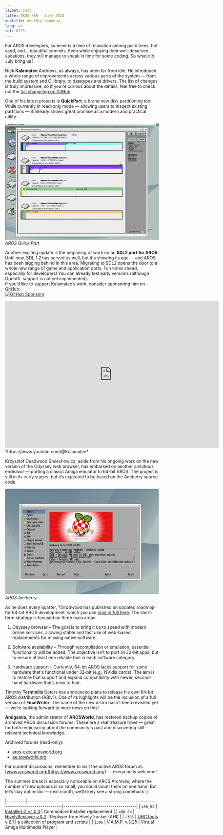 ```yaml
---
layout: post
title: AROS x86 - July 2025
subtitle: monthly roundup
lang: en
ref: 0725
---
```


For AROS developers, summer is a time of relaxation among palm trees, hot sand, and... beautiful commits. Even while enjoying their well-deserved vacations, they still manage to sneak in time for some coding. So what did July bring us?

Nick **Kalamatee** Andrews, as always, has been far from idle. He introduced a whole range of improvements across various parts of the system — from the build system and C library, to datatypes and drivers. The list of changes is truly impressive, so if you're curious about the details, feel free to check out the [full changelog on GitHub](https://github.com/aros-development-team/AROS/commits?author=Kalamatee&since=2025-07-01&until=2025-07-31).

One of his latest projects is **QuickPart**, a brand new disk partitioning tool. While currently in read-only mode — allowing users to inspect existing partitions — it already shows great promise as a modern and practical utility.

![Quickpart](/assets/img/0725/quickpart.png)  
*AROS Quick Part*

Another exciting update is the beginning of work on an **SDL2 port for AROS**. Until now, SDL 1.2 has served us well, but it's showing its age — and AROS has been lagging behind in this area. Migrating to SDL2 opens the door to a whole new range of game and application ports. Fun times ahead, especially for developers! You can already test early versions (although OpenGL support is not yet implemented).  
If you’d like to support Kalamatee’s work, consider sponsoring him on GitHub:  
[![GitHub Sponsors](https://img.shields.io/github/sponsors/Kalamatee)](https://img.shields.io/github/sponsors/Kalamatee?style=flat
)  
<iframe width="700" height="480" src="https://www.youtube.com/embed/VzzCPzGYTVs" title="AROS64 UEFI Test" frameborder="0" allow="accelerometer; autoplay; clipboard-write; encrypted-media; gyroscope; picture-in-picture; web-share" referrerpolicy="strict-origin-when-cross-origin" allowfullscreen></iframe>
*https://www.youtube.com/@Kalamatee*

Krzysztof Deadwood Śmiechowicz, aside from his ongoing work on the new version of the Odyssey web browser, has embarked on another ambitious endeavor — porting a classic Amiga emulator to 64-bit AROS. The project is still in its early stages, but it’s expected to be based on the Amiberry source code.

![Quickpart](/assets/img/0725/amiberry3.png)  
*AROS Amiberry*

As he does every quarter, **Deadwood* has published an updated roadmap for 64-bit AROS development, which you can [read in full here](https://www.arosworld.org/infusions/forum/viewthread.php?thread_id=1114&rowstart=40&pid=8777#post_8769). The short-term strategy is focused on three main areas:

1. Odyssey browser – The goal is to bring it up to speed with modern online services, allowing stable and fast use of web-based replacements for missing native software.

2. Software availability – Through recompilation or emulation, essential functionality will be added. The objective isn’t to port all 32-bit apps, but to ensure at least one reliable tool in each software category.

3. Hardware support – Currently, 64-bit AROS lacks support for some hardware that's functional under 32-bit (e.g., NVidia cards). The aim is to restore that support and expand compatibility with newer, second-hand hardware that’s easy to find.

Timothy **Terminills** Deters has announced plans to release his own 64-bit AROS distribution (ABIv1). One of its highlights will be the inclusion of a full version of **FinalWriter**. The name of the new distro hasn't been revealed yet — we’re looking forward to more news on this!

**Amigamia**, the administrator of **AROSWorld**, has restored backup copies of archived AROS discussion forums. These are a real treasure trove — great for both reminiscing about the community's past and discovering still-relevant technical knowledge.

Archived forums (read-only):
- [aros-exec.arosworld.org](https://aros-exec.arosworld.org/)
- [ae.arosworld.org](https://ae.arosworld.org/)

For current discussions, remember to visit the active AROS forum at: [www.arosworld.org](https://www.arosworld.org/) — everyone is welcome!

The summer break is especially noticeable on AROS Archives, where the number of new uploads is so small, you could count them on one hand. But let’s stay optimistic — next month, we’ll likely see a strong comeback :)


|----------|-----------------------------------------------------------------------------------------------|-------------------------------------|
| `x86_64` | [InstallerLG v.1.0.3](https://archives.arosworld.org/?function=showfile&file=utility/installerlg-v1.0.3.x86_64-aros-v11.zip) | Commodore Installer replacement |
| `x86_64` | [HivelyReplayer v.0.2](https://archives.arosworld.org/?function=showfile&file=audio/play/hivelyreplay.x86_64-aros-v11.zip) | Replayer from HivelyTracker (AHI) |
| `i386` | [UHCTools v.2.1](https://archives.arosworld.org/?function=showfile&file=utility/misc/uhctools.i386-aros.lha) | a collection of program and scripts |
| `i386` | [V.A.M.P. v.3.25](https://archives.arosworld.org/?function=showfile&file=video/play/vamp.lha) | Virtual Amiga Multimedia Player |


